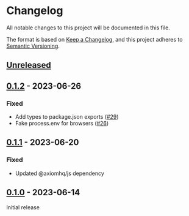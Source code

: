 # Changelog

All notable changes to this project will be documented in this file.

The format is based on [Keep a Changelog](https://keepachangelog.com/en/1.0.0/),
and this project adheres to [Semantic Versioning](https://semver.org/spec/v2.0.0.html).

## [Unreleased]

## [0.1.2] - 2023-06-26

### Fixed

- Add types to package.json exports ([#29](https://github.com/axiomhq/axiom-js/pull/29))
- Fake process.env for browsers ([#26](https://github.com/axiomhq/axiom-js/pull/26))

## [0.1.1] - 2023-06-20

### Fixed

- Updated @axiomhq/js dependency

## [0.1.0] - 2023-06-14

Initial release

[unreleased]: https://github.com/axiomhq/axiom-js/compare/winston-0.1.2...HEAD
[0.1.2]: https://github.com/axiomhq/axiom-js/releases/tag/winston-0.1.2
[0.1.1]: https://github.com/axiomhq/axiom-js/releases/tag/winston-0.1.1
[0.1.0]: https://github.com/axiomhq/axiom-js/releases/tag/winston-0.1.0

